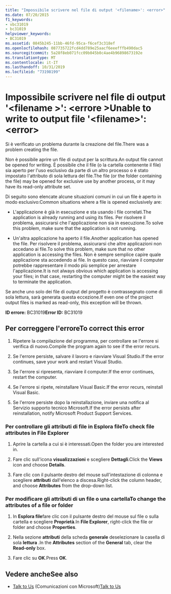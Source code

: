 ```yaml
---
title: "Impossibile scrivere nel file di output '<filename>': <error>"
ms.date: 07/20/2015
f1_keywords:
- vbc31019
- bc31019
helpviewer_keywords:
- BC31019
ms.assetid: 0845b245-11bb-46fd-95ca-f6cef3c318ef
ms.openlocfilehash: 087735722fcd4dd789e25aacf6eeefffb490dac5
ms.sourcegitcommit: 5a28f8eb071fcc09b045b0c4ae4b96898673192e
ms.translationtype: MT
ms.contentlocale: it-IT
ms.lasthandoff: 10/31/2019
ms.locfileid: "73198199"
---
```

# <a name="unable-to-write-to-output-file-filename-error"></a><span data-ttu-id="b0a9b-102">Impossibile scrivere nel file di output '\<filename >': \<errore ></span><span class="sxs-lookup"><span data-stu-id="b0a9b-102">Unable to write to output file '\<filename>': \<error></span></span>
<span data-ttu-id="b0a9b-103">Si è verificato un problema durante la creazione del file.</span><span class="sxs-lookup"><span data-stu-id="b0a9b-103">There was a problem creating the file.</span></span>  
  
 <span data-ttu-id="b0a9b-104">Non è possibile aprire un file di output per la scrittura.</span><span class="sxs-lookup"><span data-stu-id="b0a9b-104">An output file cannot be opened for writing.</span></span> <span data-ttu-id="b0a9b-105">È possibile che il file (o la cartella contenente il file) sia aperto per l'uso esclusivo da parte di un altro processo o è stato impostato l'attributo di sola lettura del file.</span><span class="sxs-lookup"><span data-stu-id="b0a9b-105">The file (or the folder containing the file) may be opened for exclusive use by another process, or it may have its read-only attribute set.</span></span>  
  
 <span data-ttu-id="b0a9b-106">Di seguito sono elencate alcune situazioni comuni in cui un file è aperto in modo esclusivo:</span><span class="sxs-lookup"><span data-stu-id="b0a9b-106">Common situations where a file is opened exclusively are:</span></span>  
  
- <span data-ttu-id="b0a9b-107">L'applicazione è già in esecuzione e sta usando i file correlati.</span><span class="sxs-lookup"><span data-stu-id="b0a9b-107">The application is already running and using its files.</span></span> <span data-ttu-id="b0a9b-108">Per risolvere il problema, assicurarsi che l'applicazione non sia in esecuzione.</span><span class="sxs-lookup"><span data-stu-id="b0a9b-108">To solve this problem, make sure that the application is not running.</span></span>  
  
- <span data-ttu-id="b0a9b-109">Un'altra applicazione ha aperto il file.</span><span class="sxs-lookup"><span data-stu-id="b0a9b-109">Another application has opened the file.</span></span> <span data-ttu-id="b0a9b-110">Per risolvere il problema, assicurarsi che altre applicazioni non accedano ai file.</span><span class="sxs-lookup"><span data-stu-id="b0a9b-110">To solve this problem, make sure that no other application is accessing the files.</span></span> <span data-ttu-id="b0a9b-111">Non è sempre semplice capire quale applicazione sta accedendo ai file. In questo caso, riavviare il computer potrebbe rappresentare il modo più semplice per arrestare l'applicazione.</span><span class="sxs-lookup"><span data-stu-id="b0a9b-111">It is not always obvious which application is accessing your files; in that case, restarting the computer might be the easiest way to terminate the application.</span></span>  
  
 <span data-ttu-id="b0a9b-112">Se anche uno solo dei file di output del progetto è contrassegnato come di sola lettura, sarà generata questa eccezione.</span><span class="sxs-lookup"><span data-stu-id="b0a9b-112">If even one of the project output files is marked as read-only, this exception will be thrown.</span></span>  
  
 <span data-ttu-id="b0a9b-113">**ID errore:** BC31019</span><span class="sxs-lookup"><span data-stu-id="b0a9b-113">**Error ID:** BC31019</span></span>  
  
## <a name="to-correct-this-error"></a><span data-ttu-id="b0a9b-114">Per correggere l'errore</span><span class="sxs-lookup"><span data-stu-id="b0a9b-114">To correct this error</span></span>  
  
1. <span data-ttu-id="b0a9b-115">Ripetere la compilazione del programma, per controllare se l'errore si verifica di nuovo.</span><span class="sxs-lookup"><span data-stu-id="b0a9b-115">Compile the program again to see if the error recurs.</span></span>  
  
2. <span data-ttu-id="b0a9b-116">Se l'errore persiste, salvare il lavoro e riavviare Visual Studio.</span><span class="sxs-lookup"><span data-stu-id="b0a9b-116">If the error continues, save your work and restart Visual Studio.</span></span>  
  
3. <span data-ttu-id="b0a9b-117">Se l'errore si ripresenta, riavviare il computer.</span><span class="sxs-lookup"><span data-stu-id="b0a9b-117">If the error continues, restart the computer.</span></span>  
  
4. <span data-ttu-id="b0a9b-118">Se l'errore si ripete, reinstallare Visual Basic.</span><span class="sxs-lookup"><span data-stu-id="b0a9b-118">If the error recurs, reinstall Visual Basic.</span></span>  
  
5. <span data-ttu-id="b0a9b-119">Se l'errore persiste dopo la reinstallazione, inviare una notifica al Servizio supporto tecnico Microsoft.</span><span class="sxs-lookup"><span data-stu-id="b0a9b-119">If the error persists after reinstallation, notify Microsoft Product Support Services.</span></span>  
  
### <a name="to-check-file-attributes-in-file-explorer"></a><span data-ttu-id="b0a9b-120">Per controllare gli attributi di file in Esplora file</span><span class="sxs-lookup"><span data-stu-id="b0a9b-120">To check file attributes in File Explorer</span></span>  
  
1. <span data-ttu-id="b0a9b-121">Aprire la cartella a cui si è interessati.</span><span class="sxs-lookup"><span data-stu-id="b0a9b-121">Open the folder you are interested in.</span></span>  
  
2. <span data-ttu-id="b0a9b-122">Fare clic sull'icona **visualizzazioni** e scegliere **Dettagli**.</span><span class="sxs-lookup"><span data-stu-id="b0a9b-122">Click the **Views** icon and choose **Details**.</span></span>  
  
3. <span data-ttu-id="b0a9b-123">Fare clic con il pulsante destro del mouse sull'intestazione di colonna e scegliere **attributi** dall'elenco a discesa.</span><span class="sxs-lookup"><span data-stu-id="b0a9b-123">Right-click the column header, and choose **Attributes** from the drop-down list.</span></span>  
  
### <a name="to-change-the-attributes-of-a-file-or-folder"></a><span data-ttu-id="b0a9b-124">Per modificare gli attributi di un file o una cartella</span><span class="sxs-lookup"><span data-stu-id="b0a9b-124">To change the attributes of a file or folder</span></span>  
  
1. <span data-ttu-id="b0a9b-125">In **Esplora file**fare clic con il pulsante destro del mouse sul file o sulla cartella e scegliere **Proprietà**.</span><span class="sxs-lookup"><span data-stu-id="b0a9b-125">In **File Explorer**, right-click the file or folder and choose **Properties**.</span></span>  
  
2. <span data-ttu-id="b0a9b-126">Nella sezione **attributi** della scheda **generale** deselezionare la casella di sola **lettura** .</span><span class="sxs-lookup"><span data-stu-id="b0a9b-126">In the **Attributes** section of the **General** tab, clear the **Read-only** box.</span></span>  
  
3. <span data-ttu-id="b0a9b-127">Fare clic su **OK**.</span><span class="sxs-lookup"><span data-stu-id="b0a9b-127">Press **OK**.</span></span>  
  
## <a name="see-also"></a><span data-ttu-id="b0a9b-128">Vedere anche</span><span class="sxs-lookup"><span data-stu-id="b0a9b-128">See also</span></span>

- <span data-ttu-id="b0a9b-129">[Talk to Us](/visualstudio/ide/feedback-options) (Comunicazioni con Microsoft)</span><span class="sxs-lookup"><span data-stu-id="b0a9b-129">[Talk to Us](/visualstudio/ide/feedback-options)</span></span>
